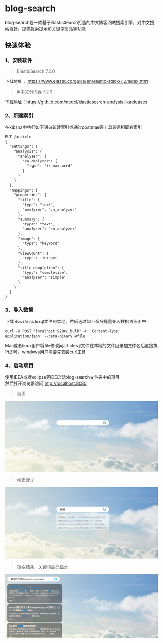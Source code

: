 # blog-search
blog-search是一款基于ElasticSearch打造的中文博客网站搜索引擎，对中文搜索友好，提供搜索提示和关键字高亮等功能

## 快速体验  

### 1、安装软件    

>ElasticSearch 7.2.0   

下载地址： https://www.elastic.co/guide/en/elastic-stack/7.2/index.html

>ik中文分词器 7.2.0  

下载地址：https://github.com/medcl/elasticsearch-analysis-ik/releases

### 2、新建索引  
在kibana中执行如下语句新建索引或通过postman等工具新建相同的索引
```
PUT /article
{
  "settings": {
    "analysis": {
      "analyzer": {
        "cn_analyzer": {
          "type": "ik_max_word"
        }
      }
    }
  },
  "mappings": {
    "properties": {
      "title": {
        "type": "text",
        "analyzer": "cn_analyzer"
      },
      "summary": {
        "type": "text",
        "analyzer": "cn_analyzer"
      },
      "image": {
        "type": "keyword"
      },
      "viewCount": {
        "type": "integer"
      },
      "title_completion": {
        "type": "completion",
        "analyzer": "simple"
      }
    }
  }
}
```

### 3、导入数据  
下载 docs/articles.jl文件到本地，然后通过如下命令批量导入数据到索引中
```
curl -X POST "localhost:9200/_bulk" -H 'Content-Type: application/json' --data-binary @file
```
Mac或者linux用户将file修改问articles.jl文件在本地的文件目录加文件名后直接执行即可，windows用户需要先安装curl工具  

### 4、启动项目  
使用IDEA或者eclipse等IDE启动blog-search文件夹中的项目   
然后打开浏览器访问 [http://localhost:8080](http://localhost:8080)   

> 首页  

![首页](./docs/home-page.png)

> 搜索建议    

![搜索提示](./docs/tips.png)  

> 搜索结果，关键词高亮显示   

![关键词高亮](./docs/result.png)